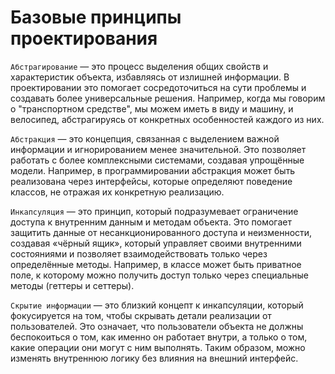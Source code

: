 # Базовые принципы проектирования

`Абстрагирование` — это процесс выделения общих свойств и характеристик объекта, избавляясь от излишней информации. В проектировании это помогает сосредоточиться на сути проблемы и создавать более универсальные решения. Например, когда мы говорим о "транспортном средстве", мы можем иметь в виду и машину, и велосипед, абстрагируясь от конкретных особенностей каждого из них.

`Абстракция` — это концепция, связанная с выделением важной информации и игнорированием менее значительной. Это позволяет работать с более комплексными системами, создавая упрощённые модели. Например, в программировании абстракция может быть реализована через интерфейсы, которые определяют поведение классов, не отражая их конкретную реализацию.

`Инкапсуляция` — это принцип, который подразумевает ограничение доступа к внутренним данным и методам объекта. Это помогает защитить данные от несанкционированного доступа и неизменности, создавая «чёрный ящик», который управляет своими внутренними состояниями и позволяет взаимодействовать только через определённые методы. Например, в классе может быть приватное поле, к которому можно получить доступ только через специальные методы (геттеры и сеттеры).

`Скрытие информации` — это близкий концепт к инкапсуляции, который фокусируется на том, чтобы скрывать детали реализации от пользователей. Это означает, что пользователи объекта не должны беспокоиться о том, как именно он работает внутри, а только о том, какие операции они могут с ним выполнять. Таким образом, можно изменять внутреннюю логику без влияния на внешний интерфейс.
